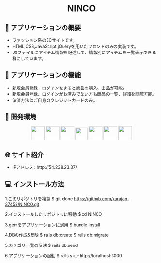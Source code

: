 <h1 align="center">NINCO</h1>

## :link: アプリケーションの概要
<ul>
  <li>ファッション系のECサイトです。</li>
  <li>HTML,CSS,JavaScript,jQueryを用いたフロントのみの実装です。</li>
  <li>JSファイルにアイテム情報を記述して、情報別にアイテムを一覧表示できる様にしています。</li>
</ul>

## :link: アプリケーションの機能
<ul>
  <li>新規会員登録・ログインをすると商品の購入、出品が可能。</li>
  <li>新規会員登録、ログインがお済みでない方も商品の一覧、詳細を閲覧可能。</li>
  <li>決済方法はご自身のクレジットカードのみ。</li>
</ul>

## :link: 開発環境

<p align="center">
  <a href="https://www.ruby-lang.org/ja/"><img src="https://user-images.githubusercontent.com/39142850/71774533-1ddf1780-2fb4-11ea-8560-753bed352838.png" width="45px;" /></a>
  <a href="https://railsguides.jp/getting_started.html"><img src="https://kuromame-blog.com/wp-content/uploads/rails-768x432.png" height="45px;" /></a>
  <a href="http://haml.info/"><img src="https://user-images.githubusercontent.com/39142850/71774618-b32edb80-2fb5-11ea-9050-d5929a49e9a5.png" height="45px;" /></a>
  <a href="https://sass-lang.com/"><img src="https://upload.wikimedia.org/wikipedia/commons/thumb/9/96/Sass_Logo_Color.svg/144px-Sass_Logo_Color.svg.png" height="40px;" /></a>
  <a href="https://jquery.com/"><img src="https://syncer.jp/storage/web/brand-logos/static/dst/jquery-logo-001.png" height="45px;" /></a>
  <a href="https://github.co.jp/"><img src="https://github.githubassets.com/images/modules/logos_page/GitHub-Mark.png" height="45px;" /></a>
  <a href="https://aws.amazon.com/jp/"><img src="https://d0.awsstatic.com/logos/powered-by-aws.png" height="45px;" /></a>
</p>

## :globe_with_meridians: サイト紹介
<ul>
  <li>IPアドレス : http://54.238.23.37/</li>
</ul>

## :computer: インストール方法
1.このリポジトリを複製
$ git clone https://github.com/karajan-37458/NINCO.git

2.インストールしたリポジトリに移動
$ cd NINCO

3.gemをアプリケーションに適用
$ bundle install

4.DBの作成&反映
$ rails db:create
$ rails db:migrate

5.カテゴリ一覧の反映
$ rails db:seed

6.アプリケーションの起動
$ rails s
👉 http://localhost:3000
